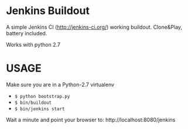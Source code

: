Jenkins Buildout
================

A simple Jenkins CI (http://jenkins-ci.org/) working buildout.
Clone&Play, battery included.

Works with python 2.7

USAGE
=====

Make sure you are in a Python-2.7 virtualenv

- `$ python bootstrap.py`
- `$ bin/buildout`
- `$ bin/jenkins start`

Wait a minute and point your browser to: http://localhost:8080/jenkins